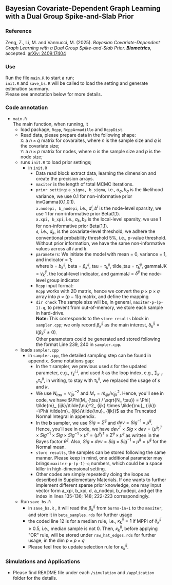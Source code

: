 ## Bayesian Covariate-Dependent Graph Learning with a Dual Group Spike-and-Slab Prior
### Reference  
Zeng, Z., Li, M. and Vannucci, M. (2025). _Bayesian Covariate-Dependent Graph Learning with a Dual Group Spike-and-Slab Prior. **Biometrics**_, accepted. [arXiv: 2409.17404](https://arxiv.org/abs/2409.17404)


### Use
Run the file `main.R` to start a run;  
`init.R` and `save_bs.R` will be called to load the setting and generate estimation summary.  
Please see annotation below for more details.

### Code annotation 

- `main.R`  
  The main function, when running, it  
  - load package, `Rcpp`, `RcppArmadillo` and `RcppDist`.  
  - Read data, please prepare data in the following shape:  
    `X`: a $n\times q$ matrix for covaraites, where $n$ is the sample size and $q$ is the covariate size;  
    `Y`: a $n\times p$ matrix for nodes, where $n$ is the sample size and $p$ is the node size;   
  - runs  `init.R` to load prior settings;
    - in `init.R` 
      - Data read block extract data, learning the dimension and create the precision arrays.  
      - `maxiter` is the length of total MCMC iterations.  
      - `prior setting`:
        `a_sigma, b_sigma`, i.e., $a_\sigma, b_\sigma$ is the likelihood variance, we use $0.1$ for non-informative prior invGamma(0.1,0.1).  
        `a.nodepi, b_nodepi`, i.e., $a^i, b^i$ is the node-level sparsity, we use $1$ for non-informative prior Beta(1,1).  
        `a.xpi, b_xpi`, i.e., $a_k, b_k$ is the local-level sparsity, we use $1$ for non-informative prior Beta(1,1).  
        `d`, i.e., $d_k$, is the covariate-level threshold, we adhere the conventional probability threshold 5%, i.e., p-value threshold.  
        Without prior information, we have the same non-informative values across all $i$ and $k$.  
      -  `parameters`:
        We initiate the model with mean = 0, variance = 1, and indicator = 1;  
        where b = $b^{ij}_k$, beta = $\beta^{ij}_k$, tau = $\tau^{ij}_k$, tilde_tau = $\tilde{\tau}^{ij}_k$, gammaIJK = $\gamma^{ij}_k$, the local-level indicator, and gammaIJ = $\delta^{ij}$ the node-level group indicator  
      - `Rcpp` input format:  
        `Rcpp` works with 2D matrix, hence we convert the $p\times p \times q$ array into $p\times (p-1)q$ matrix, and define the mapping
      - `dir check`
        The sample size will be, in general, `maxiter-p-(p-1)-q`, to prevent from out-of-memory, we store each sample in hard-drive.  
        **Note:** This corresponds to the `store results` block in `sampler.cpp`; we only record $\beta^{ij}_k$ as the main interest, $\delta^{ij}_k = I(\beta^{ij}_k \ne 0)$.  
        Other parameters could be generated and stored following the format Line 239, 240 in `sampler.cpp`.
  - loads `sampler.cpp`
    - in `sampler.cpp`, the detailed sampling step can be found in appendix. 
      Some notations gap:
      - In the $\tau$ sampler, we previous used $s$ for the updated parameter, e.g., $\tau^{i,j}_ s$, and used $k$ as the loop index, e.g., $\sum_{k\ne s} \tau^{ij}_ s$, in writing, to stay with $\tau^{ij}_ k$, we replaced the usage of $s$ and $k$.
      - We use $N_ {tau} = \tilde{\nu}^{-2}_ {ijk}$ and $M_\tau = \tilde{m}_ {ijk}/\tilde{\nu}^2_ {ijk}$. Hence, you'll see in code, we have $\Phi(M_ {\tau} / \sqrt{N_ \tau}) = \Phi( \tilde{m}_ {ijk}/\tilde{\nu}^2_ {ijk} \times \tilde{\nu}_ {ijk}) =\Phi( \tilde{m}_ {ijk}/\tilde{\nu}_ {ijk})$  as the Truncated Normal Integral in appendix.
      - In the $\mathbf{b}$ sampler, we use $Sig = \tilde{\Sigma}^{ij}$ and $dev = Sig^{-1}\times \tilde{\mu}^{ij}$. Hence, you'll see in code, we have $dev^T\times Sig\times dev =\left(\tilde{\mu}^{ij}\right)^T\times Sig^{-1}\times Sig\times Sig^{-1}\times \tilde{\mu}^{ij} =\left(\tilde{\mu}^{ij}\right)^T\times \tilde{\Sigma}^{ij}\times \tilde{\mu}^{ij}$ as written in the Bayes factor $\theta^{ij}$. Also, $Sig\times dev = Sig\times Sig^{-1}\times \tilde{\mu}^{ij} = \tilde{\mu}^{ij}$ for the Normal mean.
      - `store results`, the samples can be stored following the same manner.
        Please keep in mind, one additional parameter may brings `maxiter-p-(p-1)-q` numbers, which could be a space killer in high-dimensional setting.
      - Other codes are simply repeatedly doing the loops as described in Supplementary Materials.
        If one wants to further implement different sparse prior knowledge, one may input vector form 
        a_xpi, b_xpi, d, a_nodepi, b_nodepi,  and get the index in lines 135-136; 148; 222-223 correspondingly. 
  - Run `save_bs.R`
    - in `save_bs.R` , it will read the $\beta^{ij}_k$ from `burns-in+1` to the `maxiter`, and store it in `beta_samples.rds` for further usage
    - the coded line 12 is for a median rule, i.e., $\kappa^{ij}_k =1$ if MPPI of $\delta^{ij}_k \ge 0.5$, i.e., median sample is not 0.
      Then, $\kappa^{ij}_k$, before applying "OR" rule, will be stored under `raw_hat_edges.rds` for further usage, in the dim $p\times p \times q$
    - Please feel free to update selection rule for $\kappa^{ij}_k$. 
      

### Simulations and Applications

- Please find README file under each `/simulation` and `/application` folder for the details.
